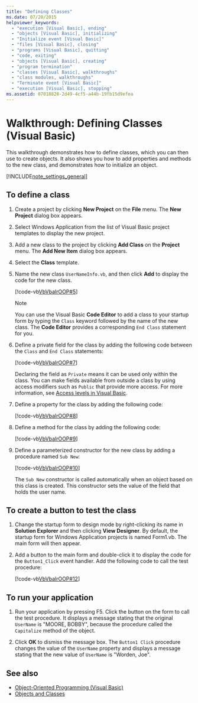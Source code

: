 ```yaml
---
title: "Defining Classes"
ms.date: 07/20/2015
helpviewer_keywords: 
  - "execution [Visual Basic], ending"
  - "objects [Visual Basic], initializing"
  - "Initialize event [Visual Basic]"
  - "files [Visual Basic], closing"
  - "programs [Visual Basic], quitting"
  - "code, exiting"
  - "objects [Visual Basic], creating"
  - "program termination"
  - "classes [Visual Basic], walkthroughs"
  - "class modules, walkthroughs"
  - "Terminate event [Visual Basic]"
  - "execution [Visual Basic], stopping"
ms.assetid: 07018828-2d49-4cf5-a44b-19fb15d9efea
---
```

# Walkthrough: Defining Classes (Visual Basic)

This walkthrough demonstrates how to define classes, which you can then use to create objects. It also shows you how to add properties and methods to the new class, and demonstrates how to initialize an object.  
  
[!INCLUDE[note_settings_general](~/includes/note-settings-general-md.md)]  
  
## To define a class
  
1. Create a project by clicking **New Project** on the **File** menu. The **New Project** dialog box appears.  
  
2. Select Windows Application from the list of Visual Basic project templates to display the new project.  
  
3. Add a new class to the project by clicking **Add Class** on the **Project** menu. The **Add New Item** dialog box appears.  
  
4. Select the **Class** template.  
  
5. Name the new class `UserNameInfo.vb`, and then click **Add** to display the code for the new class.  
  
     [!code-vb[VbVbalrOOP#5](~/samples/snippets/visualbasic/VS_Snippets_VBCSharp/VbVbalrOOP/VB/OOP.vb#5)]
  
    > [!NOTE]
    > You can use the Visual Basic **Code Editor** to add a class to your startup form by typing the `Class` keyword followed by the name of the new class. The **Code Editor** provides a corresponding `End Class` statement for you.  
  
6. Define a private field for the class by adding the following code between the `Class` and `End Class` statements:  
  
     [!code-vb[VbVbalrOOP#7](~/samples/snippets/visualbasic/VS_Snippets_VBCSharp/VbVbalrOOP/VB/OOP.vb#7)]
  
     Declaring the field as `Private` means it can be used only within the class. You can make fields available from outside a class by using access modifiers such as `Public` that provide more access. For more information, see [Access levels in Visual Basic](../declared-elements/access-levels.md).  
  
7. Define a property for the class by adding the following code:  
  
     [!code-vb[VbVbalrOOP#8](~/samples/snippets/visualbasic/VS_Snippets_VBCSharp/VbVbalrOOP/VB/OOP.vb#8)]
  
8. Define a method for the class by adding the following code:  
  
     [!code-vb[VbVbalrOOP#9](~/samples/snippets/visualbasic/VS_Snippets_VBCSharp/VbVbalrOOP/VB/OOP.vb#9)]
  
9. Define a parameterized constructor for the new class by adding a procedure named `Sub New`:  
  
     [!code-vb[VbVbalrOOP#10](~/samples/snippets/visualbasic/VS_Snippets_VBCSharp/VbVbalrOOP/VB/OOP.vb#10)]
  
     The `Sub New` constructor is called automatically when an object based on this class is created. This constructor sets the value of the field that holds the user name.  
  
## To create a button to test the class
  
1. Change the startup form to design mode by right-clicking its name in **Solution Explorer** and then clicking **View Designer**. By default, the startup form for Windows Application projects is named Form1.vb. The main form will then appear.  
  
2. Add a button to the main form and double-click it to display the code for the `Button1_Click` event handler. Add the following code to call the test procedure:  
  
     [!code-vb[VbVbalrOOP#12](~/samples/snippets/visualbasic/VS_Snippets_VBCSharp/VbVbalrOOP/VB/OOP.vb#12)]
  
## To run your application
  
1. Run your application by pressing F5. Click the button on the form to call the test procedure. It displays a message stating that the original `UserName` is "MOORE, BOBBY", because the procedure called the `Capitalize` method of the object.  
  
2. Click **OK** to dismiss the message box. The `Button1 Click` procedure changes the value of the `UserName` property and displays a message stating that the new value of `UserName` is "Worden, Joe".  
  
## See also

- [Object-Oriented Programming (Visual Basic)](../../concepts/object-oriented-programming.md)
- [Objects and Classes](index.md)
